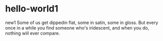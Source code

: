 # hello-world1
new1
Some of us get dippedin flat, some in satin, some in gloss. But every once in a while you find someone who's iridescent, and when you do, nothing will ever compare.
